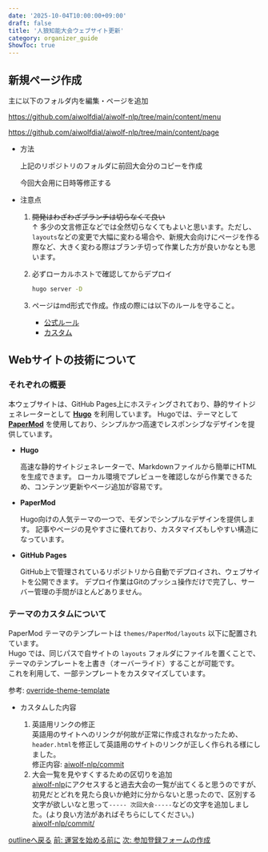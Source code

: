 ```yaml
---
date: '2025-10-04T10:00:00+09:00'
draft: false
title: '人狼知能大会ウェブサイト更新'
category: organizer_guide
ShowToc: true
---
```


## 新規ページ作成

主に以下のフォルダ内を編集・ページを追加

https://github.com/aiwolfdial/aiwolf-nlp/tree/main/content/menu

https://github.com/aiwolfdial/aiwolf-nlp/tree/main/content/page

- 方法
    <!-- ToDo: hugo newで作成する方法の説明を書く -->
    上記のリポジトリのフォルダに前回大会分のコピーを作成

    今回大会用に日時等修正する

- 注意点

    1. ~~開発はわざわざブランチは切らなくて良い~~ \
        ↑ 多少の文言修正などでは全然切らなくてもよいと思います。ただし、`layouts`などの変更で大幅に変わる場合や、新規大会向けにページを作る際など、大きく変わる際はブランチ切って作業した方が良いかなとも思います。
    1. 必ずローカルホストで確認してからデプロイ

        ```bash
        hugo server -D
        ```

    1. ページはmd形式で作成。作成の際には以下のルールを守ること。
        - [公式ルール](https://raw.githubusercontent.com/DavidAnson/markdownlint/main/doc/Rules.md)
        - [カスタム](https://github.com/aiwolfdial/aiwolf-nlp/blob/main/config/custom.markdownlint.jsonc)

## Webサイトの技術について
<!-- ざっくり説明してチャッピーに書いてもらいました。 -->
<!-- ToDo: 設定項目についての説明を書く -->

### それぞれの概要

本ウェブサイトは、GitHub Pages上にホスティングされており、静的サイトジェネレーターとして [**Hugo**](https://gohugo.io) を利用しています。
Hugoでは、テーマとして [**PaperMod**](https://adityatelange.github.io/hugo-PaperMod) を使用しており、シンプルかつ高速でレスポンシブなデザインを提供しています。

- **Hugo**

    高速な静的サイトジェネレーターで、Markdownファイルから簡単にHTMLを生成できます。
    ローカル環境でプレビューを確認しながら作業できるため、コンテンツ更新やページ追加が容易です。

- **PaperMod**

    Hugo向けの人気テーマの一つで、モダンでシンプルなデザインを提供します。
    記事やページの見やすさに優れており、カスタマイズもしやすい構造になっています。

- **GitHub Pages**

    GitHub上で管理されているリポジトリから自動でデプロイされ、ウェブサイトを公開できます。
    デプロイ作業はGitのプッシュ操作だけで完了し、サーバー管理の手間がほとんどありません。

### テーマのカスタムについて

PaperMod テーマのテンプレートは `themes/PaperMod/layouts` 以下に配置されています。\
Hugo では、同じパスで自サイトの `layouts` フォルダにファイルを置くことで、テーマのテンプレートを上書き（オーバーライド）することが可能です。\
これを利用して、一部テンプレートをカスタマイズしています。

参考: [override-theme-template](https://adityatelange.github.io/hugo-PaperMod/posts/papermod/papermod-faq/#override-theme-template)

- カスタムした内容

    1. 英語用リンクの修正 \
        英語用のサイトへのリンクが何故が正常に作成されなかったため、`header.html`を修正して英語用のサイトのリンクが正しく作られる様にしました。\
        修正内容: [aiwolf-nlp/commit](https://github.com/aiwolfdial/aiwolf-nlp/commit/2a192007eb1a70265dd562c48b42392fae9361d3)
    1. 大会一覧を見やすくするための区切りを追加\
        [aiwolf-nlp](https://aiwolfdial.github.io/aiwolf-nlp/)にアクセスすると過去大会の一覧が出てくると思うのですが、初見だとどれを見たら良いか絶対に分からないと思ったので、区別する文字が欲しいなと思って`----- 次回大会-----`などの文字を追加しました。(より良い方法があればそちらにしてください。)\
        [aiwolf-nlp/commit/](https://github.com/aiwolfdial/aiwolf-nlp/commit/eb0145ae0752977fc004b5d0c0f45d1816f9edde#diff-d1e7544294c58d71d0a3493b08bc1552015d5e88dfcfefac92cf48c42011a1f1R93)

[outlineへ戻る](./outline.md)
[前: 運営を始める前に](./preparing.md)
[次: 参加登録フォームの作成](./registration_form.md)
